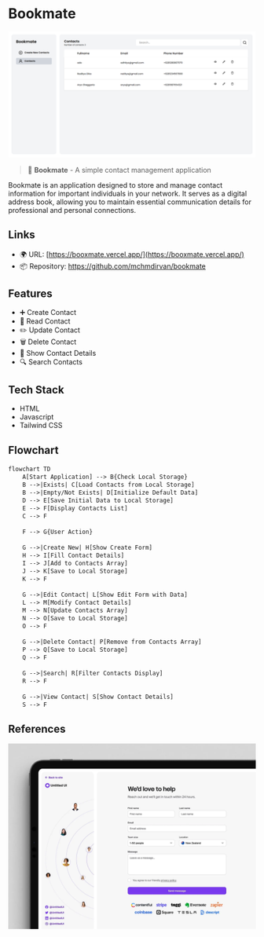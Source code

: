 # Bookmate

![header](assets/images/header.png)

> 📇 **Bookmate** - A simple contact management application

Bookmate is an application designed to store and manage contact information for important individuals in your network. It serves as a digital address book, allowing you to maintain essential communication details for professional and personal connections.

## Links

- 🌍 URL: [https://booxmate.vercel.app/](https://booxmate.vercel.app/)
- 📦 Repository: <https://github.com/mchmdirvan/bookmate>

## Features

- ➕ Create Contact
- 📖 Read Contact
- ✏️ Update Contact
- 🗑️ Delete Contact
- 👤 Show Contact Details
- 🔍 Search Contacts

## Tech Stack

- HTML
- Javascript
- Tailwind CSS

## Flowchart

```mermaid
flowchart TD
    A[Start Application] --> B{Check Local Storage}
    B -->|Exists| C[Load Contacts from Local Storage]
    B -->|Empty/Not Exists| D[Initialize Default Data]
    D --> E[Save Initial Data to Local Storage]
    E --> F[Display Contacts List]
    C --> F

    F --> G{User Action}

    G -->|Create New| H[Show Create Form]
    H --> I[Fill Contact Details]
    I --> J[Add to Contacts Array]
    J --> K[Save to Local Storage]
    K --> F

    G -->|Edit Contact| L[Show Edit Form with Data]
    L --> M[Modify Contact Details]
    M --> N[Update Contacts Array]
    N --> O[Save to Local Storage]
    O --> F

    G -->|Delete Contact| P[Remove from Contacts Array]
    P --> Q[Save to Local Storage]
    Q --> F

    G -->|Search| R[Filter Contacts Display]
    R --> F

    G -->|View Contact| S[Show Contact Details]
    S --> F
```

## References

![header](assets/images/references.png)
